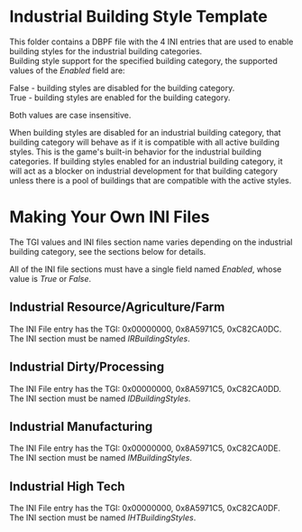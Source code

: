 # Industrial Building Style Template

This folder contains a DBPF file with the 4 INI entries that are used to enable building styles for the industrial building categories.    
Building style support for the specified building category, the supported values of the _Enabled_ field are:

False - building styles are disabled for the building category.    
True  - building styles are enabled for the building category.

Both values are case insensitive.

When building styles are disabled for an industrial building category, that building category will
behave as if it is compatible with all active building styles. This is the game's built-in behavior for the
industrial building categories.
If building styles enabled for an industrial building category, it will act as a blocker on industrial development
for that building category unless there is a pool of buildings that are compatible with the active styles. 

# Making Your Own INI Files

The TGI values and INI files section name varies depending on the industrial building category, see the sections
below for details.

All of the INI file sections must have a single field named _Enabled_, whose value is _True_ or _False_.

## Industrial Resource/Agriculture/Farm

The INI File entry has the TGI: 0x00000000, 0x8A5971C5, 0xC82CA0DC.
The INI section must be named _IRBuildingStyles_.

## Industrial Dirty/Processing

The INI File entry has the TGI: 0x00000000, 0x8A5971C5, 0xC82CA0DD.
The INI section must be named _IDBuildingStyles_.

## Industrial Manufacturing

The INI File entry has the TGI: 0x00000000, 0x8A5971C5, 0xC82CA0DE.
The INI section must be named _IMBuildingStyles_.

## Industrial High Tech

The INI File entry has the TGI: 0x00000000, 0x8A5971C5, 0xC82CA0DF.
The INI section must be named _IHTBuildingStyles_.
